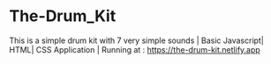 # The-Drum_Kit
This is a simple drum kit with 7 very simple sounds |
Basic Javascript| HTML| CSS Application | 
Running at : https://the-drum-kit.netlify.app 

